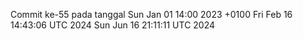 Commit ke-55 pada tanggal Sun Jan 01 14:00 2023 +0100
Fri Feb 16 14:43:06 UTC 2024
Sun Jun 16 21:11:11 UTC 2024
